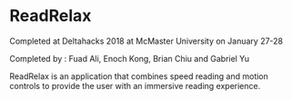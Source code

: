 # ReadRelax

Completed at Deltahacks 2018 at McMaster University on January 27-28

Completed by : Fuad Ali, Enoch Kong, Brian Chiu and Gabriel Yu

ReadRelax is an application that combines speed reading and motion controls to provide the user with an immersive reading experience.
